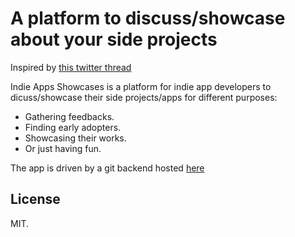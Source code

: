 # A platform to discuss/showcase about your side projects

Inspired by [this twitter thread](https://twitter.com/stroughtonsmith/status/1266058437374476293)

Indie Apps Showcases is a platform for indie app developers to dicuss/showcase their side projects/apps for different purposes:

- Gathering feedbacks.
- Finding early adopters.
- Showcasing their works.
- Or just having fun.

The app is driven by a git backend hosted [here](https://github.com/antranapp/IndieAppsContent)

## License

MIT.